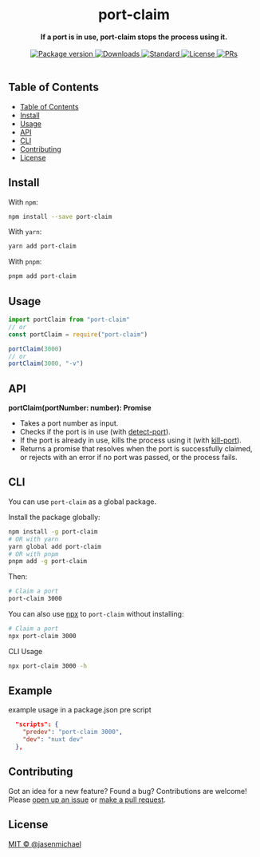 <h1 align="center">port-claim</h1>
<div align="center">
  <strong>If a port is in use, port-claim stops the process using it.</strong>
</div>
<br>
<div align="center">
  <a href="https://npmjs.org/package/port-claim">
    <img src="https://img.shields.io/npm/v/port-claim.svg?style=flat-square" alt="Package version" />
  </a>
  <a href="https://npmjs.org/package/port-claim">
    <img src="https://img.shields.io/npm/dm/port-claim.svg?style=flat-square" alt="Downloads" />
  </a>
  <a href="https://github.com/feross/standard">
    <img src="https://img.shields.io/badge/code%20style-standard-brightgreen.svg?style=flat-square" alt="Standard" />
  </a>
  <a href="https://github.com/jasenmichael/port-claim/blob/main/LICENSE">
    <img src="https://img.shields.io/npm/l/port-claim.svg?style=flat-square" alt="License" />
  </a>
  <a href="http://makeapullrequest.com">
    <img src="https://img.shields.io/badge/PRs-welcome-brightgreen.svg?style=flat-square" alt="PRs" />
  </a>
</div>
<br>


## Table of Contents
- [Table of Contents](#table-of-contents)
- [Install](#install)
- [Usage](#usage)
- [API](#api)
- [CLI](#cli)
- [Contributing](#contributing)
- [License](#license)

## Install


With `npm`:
```sh
npm install --save port-claim
```

With `yarn`:
```sh
yarn add port-claim
```

With `pnpm`:
```sh
pnpm add port-claim
```

## Usage

```js
import portClaim from "port-claim"
// or 
const portClaim = require("port-claim")

portClaim(3000)
// or
portClaim(3000, "-v")

```

## API

**portClaim(portNumber: number): Promise<void>**

- Takes a port number as input.
- Checks if the port is in use (with [detect-port](https://www.npmjs.com/package/detect-port)).
- If the port is already in use, kills the process using it (with [kill-port](https://www.npmjs.com/package/kill-port)).
- Returns a promise that resolves when the port is successfully claimed, or rejects with an error if no port was passed, or the process fails.


## CLI

You can use `port-claim` as a global package.

Install the package globally:

```sh
npm install -g port-claim
# OR with yarn
yarn global add port-claim
# OR with pnpm
pnpm add -g port-claim
```

Then:

```sh
# Claim a port
port-claim 3000
```

You can also use [npx](https://nodejs.dev/learn/the-npx-nodejs-package-runner) to `port-claim` without installing:

```sh
# Claim a port
npx port-claim 3000
```

CLI Usage
```sh
npx port-claim 3000 -h
```

## Example
example usage in a package.json pre script
```json file="package.json"
  "scripts": {
    "predev": "port-claim 3000",
    "dev": "nuxt dev"
  },
```

## Contributing

Got an idea for a new feature? Found a bug? Contributions are welcome! Please [open up an issue](https://github.com/jasenmichael/port-claim/issues) or [make a pull request](https://github.com/jasenmichael/claim-port/pulls).

## License

[MIT © @jasenmichael](./LICENSE)
